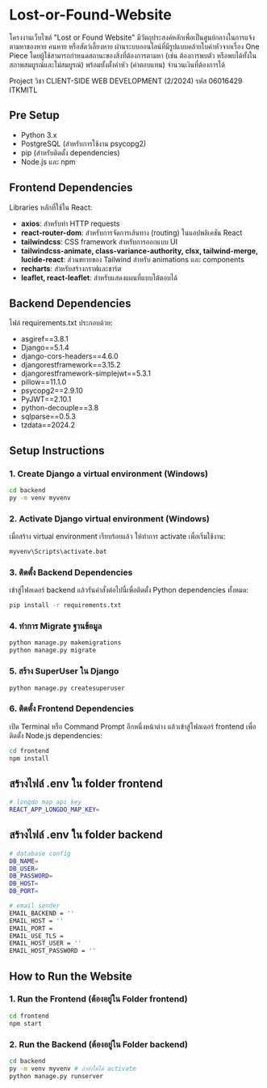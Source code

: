 # Lost-or-Found-Website

โครงงานเว็บไซต์ "Lost or Found Website" มีวัตถุประสงค์หลักเพื่อเป็นศูนย์กลางในการแจ้งตามหาของหาย คนหาย หรือสัตว์เลี้ยงหาย ผ่านระบบออนไลน์ที่มีรูปแบบคล้ายใบค่าหัวจากเรื่อง One Piece โดยผู้ใช้สามารถกำหนดสถานะของสิ่งที่ต้องการตามหา (เช่น ต้องการพบตัว หรือพบได้ทั้งในสภาพสมบูรณ์และไม่สมบูรณ์) พร้อมทั้งตั้งค่าหัว (ค่าตอบแทน) จำนวนเงินที่ต้องการได้

Project วิชา CLIENT-SIDE WEB DEVELOPMENT (2/2024) รหัส 06016429 ITKMITL

## Pre Setup

- Python 3.x
- PostgreSQL (สำหรับการใช้งาน psycopg2)
- pip (สำหรับติดตั้ง dependencies)
- Node.js และ npm

## Frontend Dependencies

Libraries หลักที่ใช้ใน React:

- **axios**: สำหรับทำ HTTP requests
- **react-router-dom**: สำหรับการจัดการเส้นทาง (routing) ในแอปพลิเคชัน React
- **tailwindcss**: CSS framework สำหรับการออกแบบ UI
- **tailwindcss-animate, class-variance-authority, clsx, tailwind-merge, lucide-react**: ส่วนขยายของ Tailwind สำหรับ animations และ components
- **recharts**: สำหรับสร้างกราฟและชาร์ต
- **leaflet, react-leaflet**: สำหรับแสดงแผนที่แบบโต้ตอบได้

## Backend Dependencies

ไฟล์ requirements.txt ประกอบด้วย:

- asgiref==3.8.1
- Django==5.1.4
- django-cors-headers==4.6.0
- djangorestframework==3.15.2
- djangorestframework-simplejwt==5.3.1
- pillow==11.1.0
- psycopg2==2.9.10
- PyJWT==2.10.1
- python-decouple==3.8
- sqlparse==0.5.3
- tzdata==2024.2

## Setup Instructions

### 1. Create Django a virtual environment (Windows)

```bash
cd backend
py -m venv myvenv
```

### 2. Activate Django virtual environment (Windows)

เมื่อสร้าง virtual environment เรียบร้อยแล้ว ให้ทำการ activate เพื่อเริ่มใช้งาน:

```bash
myvenv\Scripts\activate.bat
```

### 3. ติดตั้ง Backend Dependencies
เข้าสู่โฟลเดอร์ backend แล้วรันคำสั่งต่อไปนี้เพื่อติดตั้ง Python dependencies ทั้งหมด:

```bash
pip install -r requirements.txt
```

### 4. ทำการ Migrate ฐานข้อมูล
```bash
python manage.py makemigrations
python manage.py migrate
```

### 5. สร้าง SuperUser ใน Django
```bash
python manage.py createsuperuser
```

### 6. ติดตั้ง Frontend Dependencies
เปิด Terminal หรือ Command Prompt อีกหนึ่งหน้าต่าง แล้วเข้าสู่โฟลเดอร์ frontend เพื่อติดตั้ง Node.js dependencies:
```bash
cd frontend
npm install
```

## สร้างไฟล์ .env ใน folder frontend

```bash
# longdo map api key
REACT_APP_LONGDO_MAP_KEY=
```


## สร้างไฟล์ .env ใน folder backend

```bash
# database config
DB_NAME=
DB_USER=
DB_PASSWORD=
DB_HOST=
DB_PORT=

# email sender
EMAIL_BACKEND = ''
EMAIL_HOST = ''
EMAIL_PORT =
EMAIL_USE_TLS =
EMAIL_HOST_USER = ''
EMAIL_HOST_PASSWORD = ''
```

## How to Run the Website

### 1. Run the Frontend (ต้องอยู่ใน Folder frontend)

```bash
cd frontend
npm start
```

### 2. Run the Backend (ต้องอยู่ใน Folder backend)

```bash
cd backend
py -m venv myvenv # ถ้ายังไม่ได้ activate
python manage.py runserver
```
